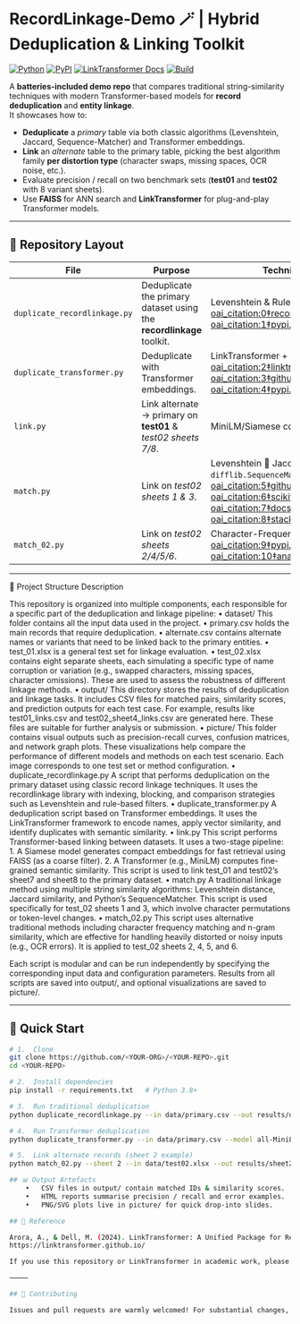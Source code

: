 # RecordLinkage-Demo 🪄 | Hybrid Deduplication & Linking Toolkit

[![Python](https://img.shields.io/badge/python-3.8%2B-blue?logo=python)](https://www.python.org/) 
[![PyPI](https://img.shields.io/pypi/v/recordlinkage?label=recordlinkage)](https://pypi.org/project/recordlinkage/) 
[![LinkTransformer Docs](https://img.shields.io/badge/LinkTransformer-docs-orange)](https://linktransformer.github.io/) 
[![Build](https://img.shields.io/github/actions/workflow/status/<YOUR-ORG>/<YOUR-REPO>/ci.yml?label=CI)](https://github.com/<YOUR-ORG>/<YOUR-REPO>/actions)

A **batteries-included demo repo** that compares traditional string-similarity techniques with modern Transformer-based models for **record deduplication** and **entity linkage**.  
It showcases how to:

* **Deduplicate** a *primary* table via both classic algorithms (Levenshtein, Jaccard, Sequence-Matcher) and Transformer embeddings.  
* **Link** an *alternate* table to the primary table, picking the best algorithm family **per distortion type** (character swaps, missing spaces, OCR noise, etc.).  
* Evaluate precision / recall on two benchmark sets (**test01** and **test02** with 8 variant sheets).  
* Use **FAISS** for ANN search and **LinkTransformer** for plug-and-play Transformer models.

---

## 📂 Repository Layout

| File | Purpose | Techniques Inside |
|------|---------|-------------------|
| `duplicate_recordlinkage.py` | Deduplicate the primary dataset using the **recordlinkage** toolkit. | Levenshtein & Rule-based indexing.  [oai_citation:0‡recordlinkage.readthedocs.io](https://recordlinkage.readthedocs.io/?utm_source=chatgpt.com) [oai_citation:1‡pypi.org](https://pypi.org/project/recordlinkage/?utm_source=chatgpt.com) |
| `duplicate_transformer.py`   | Deduplicate with Transformer embeddings. | LinkTransformer + FAISS.  [oai_citation:2‡linktransformer.github.io](https://linktransformer.github.io/?utm_source=chatgpt.com) [oai_citation:3‡github.com](https://github.com/dell-research-harvard/linktransformer?utm_source=chatgpt.com) [oai_citation:4‡pypi.org](https://pypi.org/project/faiss-cpu/?utm_source=chatgpt.com) |
| `link.py`                    | Link alternate → primary on **test01** & *test02 sheets 7/8*. | MiniLM/Siamese coarse-to-fine pipeline. |
| `match.py`                   | Link on *test02 sheets 1 & 3*. | Levenshtein 🔀 Jaccard 🔀 `difflib.SequenceMatcher`.  [oai_citation:5‡github.com](https://github.com/rapidfuzz/Levenshtein?utm_source=chatgpt.com) [oai_citation:6‡scikit-learn.org](https://scikit-learn.org/stable/modules/generated/sklearn.metrics.jaccard_score.html?utm_source=chatgpt.com) [oai_citation:7‡docs.python.org](https://docs.python.org/3/library/difflib.html?utm_source=chatgpt.com) [oai_citation:8‡stackoverflow.com](https://stackoverflow.com/questions/4802137/how-to-use-sequencematcher-to-find-similarity-between-two-strings?utm_source=chatgpt.com) |
| `match_02.py`                | Link on *test02 sheets 2/4/5/6*. | Character-Frequency & **N-gram** similarity.  [oai_citation:9‡pypi.org](https://pypi.org/project/ngram/?utm_source=chatgpt.com) [oai_citation:10‡analyticsvidhya.com](https://www.analyticsvidhya.com/blog/2021/09/what-are-n-grams-and-how-to-implement-them-in-python/?utm_source=chatgpt.com) |

---

📁 Project Structure Description

This repository is organized into multiple components, each responsible for a specific part of the deduplication and linkage pipeline:
	•	dataset/
This folder contains all the input data used in the project.
	•	primary.csv holds the main records that require deduplication.
	•	alternate.csv contains alternate names or variants that need to be linked back to the primary entities.
	•	test_01.xlsx is a general test set for linkage evaluation.
	•	test_02.xlsx contains eight separate sheets, each simulating a specific type of name corruption or variation (e.g., swapped characters, missing spaces, character omissions). These are used to assess the robustness of different linkage methods.
	•	output/
This directory stores the results of deduplication and linkage tasks.
It includes CSV files for matched pairs, similarity scores, and prediction outputs for each test case.
For example, results like test01_links.csv and test02_sheet4_links.csv are generated here.
These files are suitable for further analysis or submission.
	•	picture/
This folder contains visual outputs such as precision-recall curves, confusion matrices, and network graph plots.
These visualizations help compare the performance of different models and methods on each test scenario.
Each image corresponds to one test set or method configuration.
	•	duplicate_recordlinkage.py
A script that performs deduplication on the primary dataset using classic record linkage techniques.
It uses the recordlinkage library with indexing, blocking, and comparison strategies such as Levenshtein and rule-based filters.
	•	duplicate_transformer.py
A deduplication script based on Transformer embeddings.
It uses the LinkTransformer framework to encode names, apply vector similarity, and identify duplicates with semantic similarity.
	•	link.py
This script performs Transformer-based linking between datasets.
It uses a two-stage pipeline:
	1.	A Siamese model generates compact embeddings for fast retrieval using FAISS (as a coarse filter).
	2.	A Transformer (e.g., MiniLM) computes fine-grained semantic similarity.
This script is used to link test_01 and test02’s sheet7 and sheet8 to the primary dataset.
	•	match.py
A traditional linkage method using multiple string similarity algorithms: Levenshtein distance, Jaccard similarity, and Python’s SequenceMatcher.
This script is used specifically for test_02 sheets 1 and 3, which involve character permutations or token-level changes.
	•	match_02.py
This script uses alternative traditional methods including character frequency matching and n-gram similarity, which are effective for handling heavily distorted or noisy inputs (e.g., OCR errors).
It is applied to test_02 sheets 2, 4, 5, and 6.

Each script is modular and can be run independently by specifying the corresponding input data and configuration parameters. Results from all scripts are saved into output/, and optional visualizations are saved to picture/.

---

## 🚀 Quick Start

```bash
# 1.  Clone
git clone https://github.com/<YOUR-ORG>/<YOUR-REPO>.git
cd <YOUR-REPO>

# 2.  Install dependencies
pip install -r requirements.txt   # Python 3.8+

# 3.  Run traditional deduplication
python duplicate_recordlinkage.py --in data/primary.csv --out results/dup_rl.csv

# 4.  Run Transformer deduplication
python duplicate_transformer.py --in data/primary.csv --model all-MiniLM-L6-v2

# 5.  Link alternate records (sheet 2 example)
python match_02.py --sheet 2 --in data/test02.xlsx --out results/sheet2_links.csv

## 📊 Output Artefacts
	•	CSV files in output/ contain matched IDs & similarity scores.
	•	HTML reports summarise precision / recall and error examples.
	•	PNG/SVG plots live in picture/ for quick drop-into slides.

## 📖 Reference

Arora, A., & Dell, M. (2024). LinkTransformer: A Unified Package for Record Linkage with Transformer Language Models. Proceedings of ACL 2024.
https://linktransformer.github.io/  ￼

If you use this repository or LinkTransformer in academic work, please cite the paper above.

⸻

## 🤝 Contributing

Issues and pull requests are warmly welcomed! For substantial changes, please open a discussion first so we can align on design.
